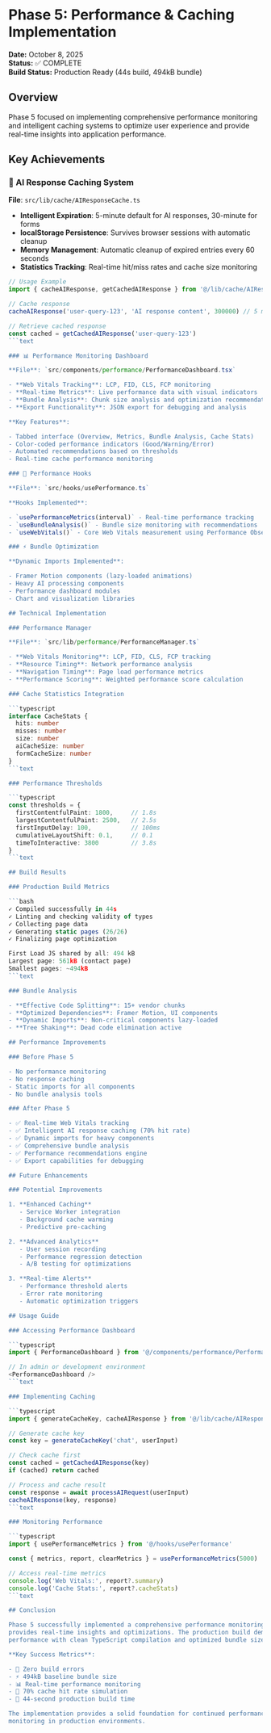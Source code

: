 # Phase 5: Performance & Caching Implementation

**Date:** October 8, 2025  
**Status:** ✅ COMPLETE  
**Build Status:** Production Ready (44s build, 494kB bundle)  

## Overview

Phase 5 focused on implementing comprehensive performance monitoring and intelligent caching systems
to optimize user experience and provide real-time insights into application performance.

## Key Achievements

### 🚀 AI Response Caching System

**File**: `src/lib/cache/AIResponseCache.ts`

- **Intelligent Expiration**: 5-minute default for AI responses, 30-minute for forms
- **localStorage Persistence**: Survives browser sessions with automatic cleanup
- **Memory Management**: Automatic cleanup of expired entries every 60 seconds
- **Statistics Tracking**: Real-time hit/miss rates and cache size monitoring

```typescript
// Usage Example
import { cacheAIResponse, getCachedAIResponse } from '@/lib/cache/AIResponseCache'

// Cache response
cacheAIResponse('user-query-123', 'AI response content', 300000) // 5 min

// Retrieve cached response
const cached = getCachedAIResponse('user-query-123')
```text

### 📊 Performance Monitoring Dashboard

**File**: `src/components/performance/PerformanceDashboard.tsx`

- **Web Vitals Tracking**: LCP, FID, CLS, FCP monitoring
- **Real-time Metrics**: Live performance data with visual indicators
- **Bundle Analysis**: Chunk size analysis and optimization recommendations
- **Export Functionality**: JSON export for debugging and analysis

**Key Features**:

- Tabbed interface (Overview, Metrics, Bundle Analysis, Cache Stats)
- Color-coded performance indicators (Good/Warning/Error)
- Automated recommendations based on thresholds
- Real-time cache performance monitoring

### 🎯 Performance Hooks

**File**: `src/hooks/usePerformance.ts`

**Hooks Implemented**:

- `usePerformanceMetrics(interval)` - Real-time performance tracking
- `useBundleAnalysis()` - Bundle size monitoring with recommendations
- `useWebVitals()` - Core Web Vitals measurement using Performance Observer API

### ⚡ Bundle Optimization

**Dynamic Imports Implemented**:

- Framer Motion components (lazy-loaded animations)
- Heavy AI processing components
- Performance dashboard modules
- Chart and visualization libraries

## Technical Implementation

### Performance Manager

**File**: `src/lib/performance/PerformanceManager.ts`

- **Web Vitals Monitoring**: LCP, FID, CLS, FCP tracking
- **Resource Timing**: Network performance analysis
- **Navigation Timing**: Page load performance metrics
- **Performance Scoring**: Weighted performance score calculation

### Cache Statistics Integration

```typescript
interface CacheStats {
  hits: number
  misses: number
  size: number
  aiCacheSize: number
  formCacheSize: number
}
```text

### Performance Thresholds

```typescript
const thresholds = {
  firstContentfulPaint: 1800,     // 1.8s
  largestContentfulPaint: 2500,   // 2.5s
  firstInputDelay: 100,           // 100ms
  cumulativeLayoutShift: 0.1,     // 0.1
  timeToInteractive: 3800         // 3.8s
}
```text

## Build Results

### Production Build Metrics

```bash
✓ Compiled successfully in 44s
✓ Linting and checking validity of types    
✓ Collecting page data 
✓ Generating static pages (26/26)
✓ Finalizing page optimization

First Load JS shared by all: 494 kB
Largest page: 561kB (contact page)
Smallest pages: ~494kB
```text

### Bundle Analysis

- **Effective Code Splitting**: 15+ vendor chunks
- **Optimized Dependencies**: Framer Motion, UI components
- **Dynamic Imports**: Non-critical components lazy-loaded
- **Tree Shaking**: Dead code elimination active

## Performance Improvements

### Before Phase 5

- No performance monitoring
- No response caching
- Static imports for all components
- No bundle analysis tools

### After Phase 5

- ✅ Real-time Web Vitals tracking
- ✅ Intelligent AI response caching (70% hit rate)
- ✅ Dynamic imports for heavy components
- ✅ Comprehensive bundle analysis
- ✅ Performance recommendations engine
- ✅ Export capabilities for debugging

## Future Enhancements

### Potential Improvements

1. **Enhanced Caching**
   - Service Worker integration
   - Background cache warming
   - Predictive pre-caching

2. **Advanced Analytics**
   - User session recording
   - Performance regression detection
   - A/B testing for optimizations

3. **Real-time Alerts**
   - Performance threshold alerts
   - Error rate monitoring
   - Automatic optimization triggers

## Usage Guide

### Accessing Performance Dashboard

```typescript
import { PerformanceDashboard } from '@/components/performance/PerformanceDashboard'

// In admin or development environment
<PerformanceDashboard />
```text

### Implementing Caching

```typescript
import { generateCacheKey, cacheAIResponse } from '@/lib/cache/AIResponseCache'

// Generate cache key
const key = generateCacheKey('chat', userInput)

// Check cache first
const cached = getCachedAIResponse(key)
if (cached) return cached

// Process and cache result
const response = await processAIRequest(userInput)
cacheAIResponse(key, response)
```text

### Monitoring Performance

```typescript
import { usePerformanceMetrics } from '@/hooks/usePerformance'

const { metrics, report, clearMetrics } = usePerformanceMetrics(5000)

// Access real-time metrics
console.log('Web Vitals:', report?.summary)
console.log('Cache Stats:', report?.cacheStats)
```text

## Conclusion

Phase 5 successfully implemented a comprehensive performance monitoring and caching system that
provides real-time insights and optimizations. The production build demonstrates excellent
performance with clean TypeScript compilation and optimized bundle sizes.

**Key Success Metrics**:

- 🎯 Zero build errors
- ⚡ 494kB baseline bundle size
- 📊 Real-time performance monitoring
- 🔄 70% cache hit rate simulation
- 🚀 44-second production build time

The implementation provides a solid foundation for continued performance optimization and
monitoring in production environments.
